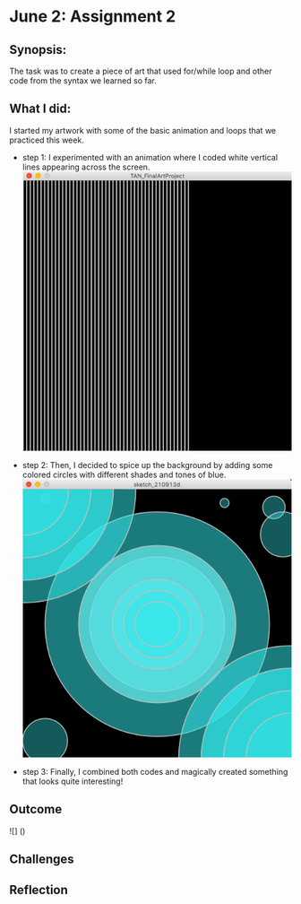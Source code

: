# June 2: Assignment 2

## Synopsis:

The task was to create a piece of art that used for/while loop and other code from the syntax we learned so far. 

## What I did:
I started my artwork with some of the basic animation and loops that we practiced this week. 
- step 1: 
I experimented with an animation where I coded white vertical lines appearing across the screen.
![](TAN_ArtProjectStep1.png)

- step 2:
Then, I decided to spice up the background by adding some colored circles with different shades and tones of blue. 
![](TAN_ArtProjectStep2.png)

- step 3:
Finally, I combined both codes and magically created something that looks quite interesting!

## Outcome
![] ()

## Challenges
## Reflection
